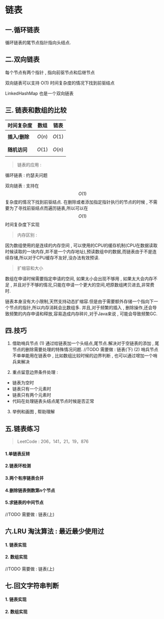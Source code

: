 # 链表
## 一.循环链表

循环链表的尾节点指针指向头结点.





## 二.双向链表

每个节点有两个指针 , 指向前驱节点和后继节点

 双向链表可以支持 O(1) 时间复杂度的情况下找到前驱结点 

 LinkedHashMap  也是一个双向链表
 
## 三. 链表和数组的比较

| **时间复杂度** | **数组** | **链表** |
| -------------- | -------- | -------- |
| **插入/删除**  | $$O(n)$$ | $$O(1)$$     |
| **随机访问**   | $$O(1)$$    | $$O(n)$$     |

>  链表的应用 : 

循环链表 :  约瑟夫问题

双向链表 : 支持在$$O(1)$$复杂度的情况下找到前驱结点. 在删除或者添加指定指针执行的节点的时候 , 不需要为了寻找前驱结点而遍历链表,所以可以在$$O(1)$$时间复杂度下实现

>  内存区别 : 

因为数组使用的是连续的内存空间 , 可以使用的CPU的缓存机制(CPU在数据读取时候读取的一块内存,并不是一个内存地址),预读数组中的数据,而链表由于不是连续存储,所以对于CPU缓存不友好,没办法有效预读.

> 扩缩容和大小

数组在申请时候需要指定申请的空间, 如果太小会出现不够用 , 如果太大会内存不足 , 并且对于不够的情况,只能在申请一个更大的空间,吧原数组拷贝进去,非常费时.

链表本身没有大小限制,天然支持动态扩缩容.但是由于需要额外存储一个指向下一个节点的指针,所以内存消耗会比数组多. 并且,对于频繁的插入 , 删除操作,还会导致频繁的内存申请和释放,容易造成内存碎片,对于Java来说 , 可能会导致频繁GC.

## 四.技巧
1. 借助哨兵节点
(1) 通过给链表加一个头结点,尾节点.解决对于空链表的添加 , 尾节点的删除需要处理的特殊情况问题.
//TODO 需要做 : 链表(下)
(2) 哨兵节点不单单能用在链表中 , 比如数组比较时候的边界判断 , 也可以通过增加一个哨兵来解决

2. 重点留意边界条件处理  : 
- 链表为空时
- 链表只有一个元素时
- 链表只有两个元素时
- 代码在处理链表头结点尾节点时候是否正常

3. 举例和画图 , 帮助理解

## 五.链表练习
> LeetCode : 206，141，21，19，876

#### 1.单链表反转
#### 2.链表环检测
#### 3.两个有序链表合并
#### 4.删除链表倒数第n个节点
#### 5.求链表的中间节点

//TODO 需要做 : 链表(上)
## 六.LRU 淘汰算法 : 最近最少使用过

#### 1. 链表实现



#### 2. 数组实现


//TODO 需要做 : 链表(上)
## 七.回文字符串判断

#### 1. 链表实现

#### 2. 数组实现

